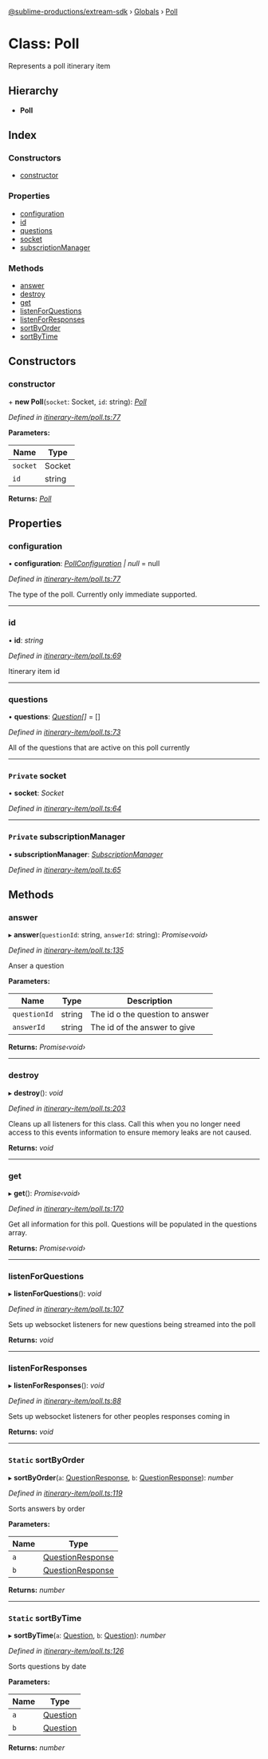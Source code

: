 [@sublime-productions/extream-sdk](../README.md) › [Globals](../globals.md) › [Poll](poll.md)

# Class: Poll

Represents a poll itinerary item

## Hierarchy

* **Poll**

## Index

### Constructors

* [constructor](poll.md#constructor)

### Properties

* [configuration](poll.md#configuration)
* [id](poll.md#id)
* [questions](poll.md#questions)
* [socket](poll.md#private-socket)
* [subscriptionManager](poll.md#private-subscriptionmanager)

### Methods

* [answer](poll.md#answer)
* [destroy](poll.md#destroy)
* [get](poll.md#get)
* [listenForQuestions](poll.md#listenforquestions)
* [listenForResponses](poll.md#listenforresponses)
* [sortByOrder](poll.md#static-sortbyorder)
* [sortByTime](poll.md#static-sortbytime)

## Constructors

###  constructor

\+ **new Poll**(`socket`: Socket, `id`: string): *[Poll](poll.md)*

*Defined in [itinerary-item/poll.ts:77](https://github.com/Extream-SaaS/ex-sdk/blob/4323002/src/itinerary-item/poll.ts#L77)*

**Parameters:**

Name | Type |
------ | ------ |
`socket` | Socket |
`id` | string |

**Returns:** *[Poll](poll.md)*

## Properties

###  configuration

• **configuration**: *[PollConfiguration](../interfaces/pollconfiguration.md) | null* = null

*Defined in [itinerary-item/poll.ts:77](https://github.com/Extream-SaaS/ex-sdk/blob/4323002/src/itinerary-item/poll.ts#L77)*

The type of the poll. Currently only immediate supported.

___

###  id

• **id**: *string*

*Defined in [itinerary-item/poll.ts:69](https://github.com/Extream-SaaS/ex-sdk/blob/4323002/src/itinerary-item/poll.ts#L69)*

Itinerary item id

___

###  questions

• **questions**: *[Question](question.md)[]* = []

*Defined in [itinerary-item/poll.ts:73](https://github.com/Extream-SaaS/ex-sdk/blob/4323002/src/itinerary-item/poll.ts#L73)*

All of the questions that are active on this poll currently

___

### `Private` socket

• **socket**: *Socket*

*Defined in [itinerary-item/poll.ts:64](https://github.com/Extream-SaaS/ex-sdk/blob/4323002/src/itinerary-item/poll.ts#L64)*

___

### `Private` subscriptionManager

• **subscriptionManager**: *[SubscriptionManager](subscriptionmanager.md)*

*Defined in [itinerary-item/poll.ts:65](https://github.com/Extream-SaaS/ex-sdk/blob/4323002/src/itinerary-item/poll.ts#L65)*

## Methods

###  answer

▸ **answer**(`questionId`: string, `answerId`: string): *Promise‹void›*

*Defined in [itinerary-item/poll.ts:135](https://github.com/Extream-SaaS/ex-sdk/blob/4323002/src/itinerary-item/poll.ts#L135)*

Anser a question

**Parameters:**

Name | Type | Description |
------ | ------ | ------ |
`questionId` | string | The id o the question to answer |
`answerId` | string | The id of the answer to give  |

**Returns:** *Promise‹void›*

___

###  destroy

▸ **destroy**(): *void*

*Defined in [itinerary-item/poll.ts:203](https://github.com/Extream-SaaS/ex-sdk/blob/4323002/src/itinerary-item/poll.ts#L203)*

Cleans up all listeners for this class. Call this when you no longer need access to this events information to ensure memory leaks are not caused.

**Returns:** *void*

___

###  get

▸ **get**(): *Promise‹void›*

*Defined in [itinerary-item/poll.ts:170](https://github.com/Extream-SaaS/ex-sdk/blob/4323002/src/itinerary-item/poll.ts#L170)*

Get all information for this poll. Questions will be populated in the questions array.

**Returns:** *Promise‹void›*

___

###  listenForQuestions

▸ **listenForQuestions**(): *void*

*Defined in [itinerary-item/poll.ts:107](https://github.com/Extream-SaaS/ex-sdk/blob/4323002/src/itinerary-item/poll.ts#L107)*

Sets up websocket listeners for new questions being streamed into the poll

**Returns:** *void*

___

###  listenForResponses

▸ **listenForResponses**(): *void*

*Defined in [itinerary-item/poll.ts:88](https://github.com/Extream-SaaS/ex-sdk/blob/4323002/src/itinerary-item/poll.ts#L88)*

Sets up websocket listeners for other peoples responses coming in

**Returns:** *void*

___

### `Static` sortByOrder

▸ **sortByOrder**(`a`: [QuestionResponse](../interfaces/questionresponse.md), `b`: [QuestionResponse](../interfaces/questionresponse.md)): *number*

*Defined in [itinerary-item/poll.ts:119](https://github.com/Extream-SaaS/ex-sdk/blob/4323002/src/itinerary-item/poll.ts#L119)*

Sorts answers by order

**Parameters:**

Name | Type |
------ | ------ |
`a` | [QuestionResponse](../interfaces/questionresponse.md) |
`b` | [QuestionResponse](../interfaces/questionresponse.md) |

**Returns:** *number*

___

### `Static` sortByTime

▸ **sortByTime**(`a`: [Question](question.md), `b`: [Question](question.md)): *number*

*Defined in [itinerary-item/poll.ts:126](https://github.com/Extream-SaaS/ex-sdk/blob/4323002/src/itinerary-item/poll.ts#L126)*

Sorts questions by date

**Parameters:**

Name | Type |
------ | ------ |
`a` | [Question](question.md) |
`b` | [Question](question.md) |

**Returns:** *number*
